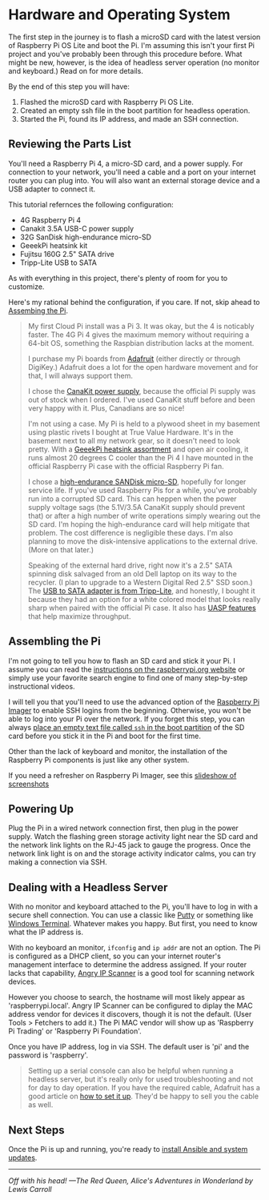 # Hardware and Operating System
The first step in the journey is to flash a microSD card with the latest version of Raspberry Pi OS Lite and boot the Pi. I'm assuming this isn't your first Pi project and you've probably been through this procedure before. What might be new, however, is the idea of headless server operation (no monitor and keyboard.) Read on for more details.

By the end of this step you will have:
1. Flashed the microSD card with Raspberry Pi OS Lite.
2. Created an empty ssh file in the boot partition for headless operation.
3. Started the Pi, found its IP address, and made an SSH connection.

## Reviewing the Parts List
You'll need a Raspberry Pi 4, a micro-SD card, and a power supply. For connection to your network, you'll need a cable and a port on your internet router you can plug into. You will also want an external storage device and a USB adapter to connect it.

This tutorial refernces the following configuration:
* 4G Raspberry Pi 4
* Canakit 3.5A USB-C power supply
* 32G SanDisk high-endurance micro-SD
* GeeekPi heatsink kit
* Fujitsu 160G 2.5" SATA drive
* Tripp-Lite USB to SATA

As with everything in this project, there's plenty of room for you to customize.

Here's my rational behind the configuration, if you care. If not, skip ahead to [Assembing the Pi](install-hardware-os.md#assembling-the-pi).

>My first Cloud Pi install was a Pi 3. It was okay, but the 4 is noticably faster. The 4G Pi 4 gives the maximum memory without requiring a 64-bit OS, something the Raspbian distribution lacks at the moment.
>
>I purchase my Pi boards from [Adafruit](https://www.adafruit.com/) (either directly or through DigiKey.) Adafruit does a lot for the open hardware movement and for that, I will always support them.
>
>I chose the [CanaKit power supply](https://www.canakit.com/raspberry-pi-4-power-supply.html), because the official Pi supply was out of stock when I ordered. I've used CanaKit stuff before and been very happy with it. Plus, Canadians are so nice!
>
> I'm not using a case. My Pi is held to a plywood sheet in my basement using plastic rivets I bought at True Value Hardware. It's in the basement next to all my network gear, so it doesn't need to look pretty. With a [GeeekPi heatsink assortment](https://www.amazon.com/gp/product/B07VPP642H/) and open air cooling, it runs almost 20 degrees C cooler than the Pi 4 I have mounted in the official Raspberry Pi case with the official Raspberry Pi fan.
>
>I chose a [high-endurance SANDisk micro-SD](https://www.westerndigital.com/products/memory-cards/sandisk-high-endurance-uhs-i-microsd), hopefully for longer service life. If you've used Raspberry Pis for a while, you've probably run into a corrupted SD card. This can heppen when the power supply voltage sags (the 5.1V/3.5A CanaKit supply should prevent that) or after a high number of write operations simply wearing out the SD card. I'm hoping the high-endurance card will help mitigate that problem. The cost difference is negligible these days. I'm also planning to move the disk-intensive applications to the external drive. (More on that later.)
>
>Speaking of the external hard drive, right now it's a 2.5" SATA spinning disk salvaged from an old Dell laptop on its way to the recycler. (I plan to upgrade to a Western Digital Red 2.5" SSD soon.) The [USB to SATA adapter is from Tripp-Lite](https://www.tripplite.com/USB-3-0-SuperSpeed-SATA-III-Adapter-Cable-UASP-2-5in-3-5in-SATA-White~U33806NSATAW), and honestly, I bought it because they had an option for a white colored model that looks really sharp when paired with the official Pi case. It also has [UASP features](https://en.wikipedia.org/wiki/USB_Attached_SCSI) that help maximize throughput.

## Assembling the Pi
I'm not going to tell you how to flash an SD card and stick it your Pi. I assume you can read the [instructions on the raspberrypi.org website](https://www.raspberrypi.org/documentation/installation/installing-images/) or simply use your favorite search engine to find one of many step-by-step instructional videos.

I will tell you that you'll need to use the advanced option of the [Raspberry Pi Imager](https://www.raspberrypi.org/software/) to enable SSH logins from the beginning. Otherwise, you won't be able to log into your Pi over the network. If you forget this step, you can always [place an empty text file called `ssh` in the boot partition](https://www.raspberrypi.com/documentation/computers/configuration.html#setting-up-a-headless-raspberry-pi) of the SD card before you stick it in the Pi and boot for the first time.

Other than the lack of keyboard and monitor, the installation of the Raspberry Pi components is just like any other system.

If you need a refresher on Raspberry Pi Imager, see this [slideshow of screenshots](raspberry-pi-imager.md)

## Powering Up
Plug the Pi in a wired network connection first, then plug in the power supply. Watch the flashing green storage activity light near the SD card and the network link lights on the RJ-45 jack to gauge the progress. Once the network link light is on and the storage activity indicator calms, you can try making a connection via SSH.

## Dealing with a Headless Server
With no monitor and keyboard attached to the Pi, you'll have to log in with a secure shell connection. You can use a classic like [Putty](https://www.chiark.greenend.org.uk/~sgtatham/putty/latest.html) or something like [Windows Terminal](https://www.microsoft.com/en-us/p/windows-terminal). Whatever makes you happy. But first, you need to know what the IP address is.

With no keyboard an monitor, `ifconfig` and `ip addr` are not an option. The Pi is configured as a DHCP client, so you can your internet router's management interface to determine the address assigned. If your router lacks that capability, [Angry IP Scanner](https://angryip.org/download/) is a good tool for scanning network devices.

However you choose to search, the hostname will most likely appear as 'raspberrypi.local'. Angry IP Scanner can be configured to diplay the MAC address vendor for devices it discovers, though it is not the default. (User Tools > Fetchers to add it.) The Pi MAC vendor will show up as 'Raspberry Pi Trading' or 'Raspberry Pi Foundation'.

Once you have IP address, log in via SSH. The default user is 'pi' and the password is 'raspberry'.

>Setting up a serial console can also be helpful when running a headless server, but it's really only for used troubleshooting and not for day to day operation. If you have the required cable, Adafruit has a good article on [how to set it up](https://learn.adafruit.com/adafruits-raspberry-pi-lesson-5-using-a-console-cable/enabling-serial-console). They'd be happy to sell you the cable as well.

## Next Steps
Once the Pi is up and running, you're ready to [install Ansible and system updates](install-ansible-and-system-updates.md).

___
_Off with his head! &mdash;The Red Queen, Alice's Adventures in Wonderland by Lewis Carroll_
